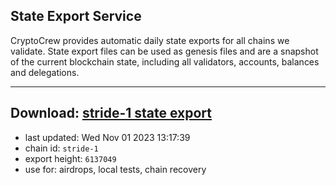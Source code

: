 ## State Export Service
CryptoCrew provides automatic daily state exports for all chains we validate. State export files can be used as genesis files and are a snapshot of the current blockchain state, including all validators, accounts, balances and delegations.

---
**Download: [stride-1 state export](https://dl.ccvalidators.com/SERVICE/stride/stride-1_export_6137049.json)**
---

- last updated: Wed Nov 01 2023 13:17:39
- chain id: `stride-1`
- export height: `6137049`
- use for: airdrops, local tests, chain recovery
